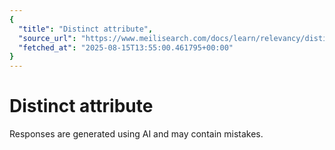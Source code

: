```yaml
---
{
  "title": "Distinct attribute",
  "source_url": "https://www.meilisearch.com/docs/learn/relevancy/distinct_attribute",
  "fetched_at": "2025-08-15T13:55:00.461795+00:00"
}
---
```


# Distinct attribute

Responses are generated using AI and may contain mistakes.
